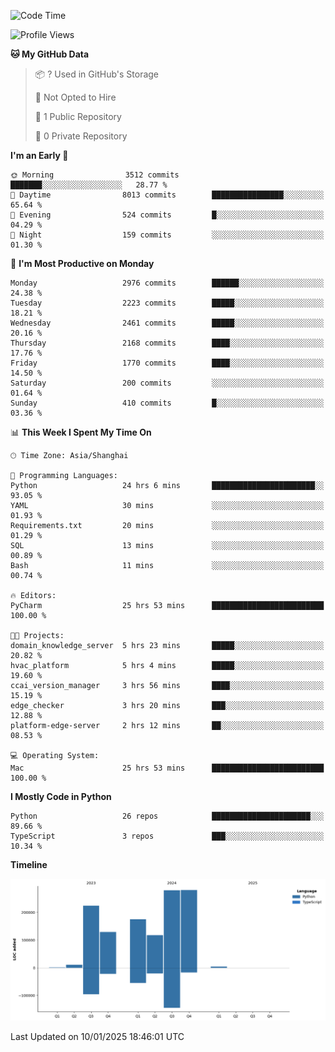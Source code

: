 <!--START_SECTION:waka-->
![Code Time](http://img.shields.io/badge/Code%20Time-34%20hrs%2021%20mins-blue)

![Profile Views](http://img.shields.io/badge/Profile%20Views-17-blue)

**🐱 My GitHub Data** 

> 📦 ? Used in GitHub's Storage 
 > 
> 🚫 Not Opted to Hire
 > 
> 📜 1 Public Repository 
 > 
> 🔑 0 Private Repository 
 > 
**I'm an Early 🐤** 

```text
🌞 Morning                3512 commits        ███████░░░░░░░░░░░░░░░░░░   28.77 % 
🌆 Daytime                8013 commits        ████████████████░░░░░░░░░   65.64 % 
🌃 Evening                524 commits         █░░░░░░░░░░░░░░░░░░░░░░░░   04.29 % 
🌙 Night                  159 commits         ░░░░░░░░░░░░░░░░░░░░░░░░░   01.30 % 
```
📅 **I'm Most Productive on Monday** 

```text
Monday                   2976 commits        ██████░░░░░░░░░░░░░░░░░░░   24.38 % 
Tuesday                  2223 commits        █████░░░░░░░░░░░░░░░░░░░░   18.21 % 
Wednesday                2461 commits        █████░░░░░░░░░░░░░░░░░░░░   20.16 % 
Thursday                 2168 commits        ████░░░░░░░░░░░░░░░░░░░░░   17.76 % 
Friday                   1770 commits        ████░░░░░░░░░░░░░░░░░░░░░   14.50 % 
Saturday                 200 commits         ░░░░░░░░░░░░░░░░░░░░░░░░░   01.64 % 
Sunday                   410 commits         █░░░░░░░░░░░░░░░░░░░░░░░░   03.36 % 
```


📊 **This Week I Spent My Time On** 

```text
🕑︎ Time Zone: Asia/Shanghai

💬 Programming Languages: 
Python                   24 hrs 6 mins       ███████████████████████░░   93.05 % 
YAML                     30 mins             ░░░░░░░░░░░░░░░░░░░░░░░░░   01.93 % 
Requirements.txt         20 mins             ░░░░░░░░░░░░░░░░░░░░░░░░░   01.29 % 
SQL                      13 mins             ░░░░░░░░░░░░░░░░░░░░░░░░░   00.89 % 
Bash                     11 mins             ░░░░░░░░░░░░░░░░░░░░░░░░░   00.74 % 

🔥 Editors: 
PyCharm                  25 hrs 53 mins      █████████████████████████   100.00 % 

🐱‍💻 Projects: 
domain_knowledge_server  5 hrs 23 mins       █████░░░░░░░░░░░░░░░░░░░░   20.82 % 
hvac_platform            5 hrs 4 mins        █████░░░░░░░░░░░░░░░░░░░░   19.60 % 
ccai_version_manager     3 hrs 56 mins       ████░░░░░░░░░░░░░░░░░░░░░   15.19 % 
edge_checker             3 hrs 20 mins       ███░░░░░░░░░░░░░░░░░░░░░░   12.88 % 
platform-edge-server     2 hrs 12 mins       ██░░░░░░░░░░░░░░░░░░░░░░░   08.53 % 

💻 Operating System: 
Mac                      25 hrs 53 mins      █████████████████████████   100.00 % 
```

**I Mostly Code in Python** 

```text
Python                   26 repos            ██████████████████████░░░   89.66 % 
TypeScript               3 repos             ███░░░░░░░░░░░░░░░░░░░░░░   10.34 % 
```



**Timeline**

![Lines of Code chart](https://raw.githubusercontent.com/jixingyou/jixingyou/main/assets/bar_graph.png)


 Last Updated on 10/01/2025 18:46:01 UTC
<!--END_SECTION:waka-->